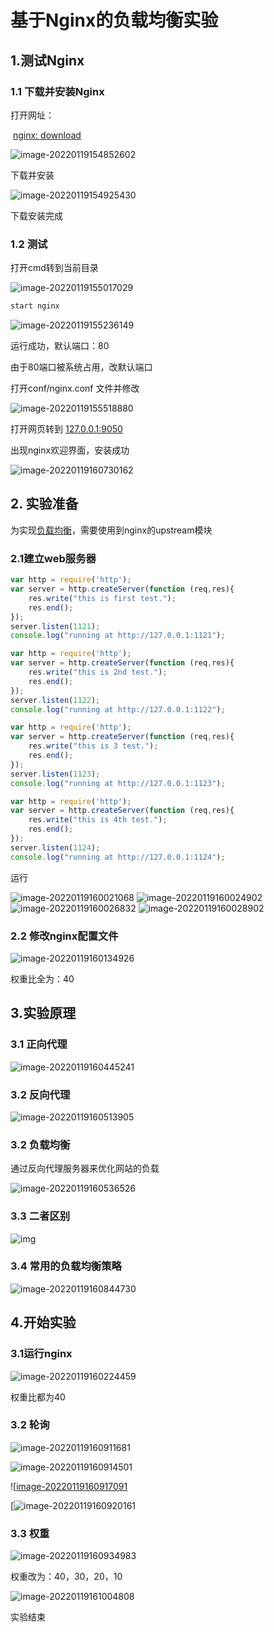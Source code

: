 # 基于Nginx的负载均衡实验

## 1.测试Nginx

### 1.1 下载并安装Nginx

打开网址：

​	[nginx: download](https://nginx.org/en/download.html)

![image-20220119154852602](https://github.com/xylong-xd/Distributed-/blob/main/nginx/img/image-20220119154852602.png)

下载并安装

![image-20220119154925430](https://github.com/xylong-xd/Distributed-/blob/main/nginx/img/image-20220119154925430.png)

下载安装完成

### 1.2 测试

打开cmd转到当前目录

![image-20220119155017029](https://github.com/xylong-xd/Distributed-/blob/main/nginx/img/image-20220119155017029.png)

```java
start nginx
```

![image-20220119155236149](https://github.com/xylong-xd/Distributed-/blob/main/nginx/img/image-20220119155236149.png)

运行成功，默认端口：80

由于80端口被系统占用，改默认端口

打开conf/nginx.conf 文件并修改

![image-20220119155518880](https://github.com/xylong-xd/Distributed-/blob/main/nginx/img/image-20220119155518880.png)

打开网页转到 [127.0.0.1:9050](http://127.0.0.1:9050/)

出现nginx欢迎界面，安装成功

![image-20220119160730162](https://github.com/xylong-xd/Distributed-/blob/main/nginx/img/image-20220119160730162.png)

## 2. 实验准备

为实现[负载均衡](https://so.csdn.net/so/search?q=负载均衡&spm=1001.2101.3001.7020)，需要使用到nginx的upstream模块

### 2.1建立web服务器

```js
var http = require('http');
var server = http.createServer(function (req,res){
    res.write("this is first test.");
    res.end();
});
server.listen(1121);
console.log("running at http://127.0.0.1:1121");
```

```js
var http = require('http');
var server = http.createServer(function (req,res){
    res.write("this is 2nd test.");
    res.end();
});
server.listen(1122);
console.log("running at http://127.0.0.1:1122");
```

```js
var http = require('http');
var server = http.createServer(function (req,res){
    res.write("this is 3 test.");
    res.end();
});
server.listen(1123);
console.log("running at http://127.0.0.1:1123");
```

```js
var http = require('http');
var server = http.createServer(function (req,res){
    res.write("this is 4th test.");
    res.end();
});
server.listen(1124);
console.log("running at http://127.0.0.1:1124");
```

运行

![image-20220119160021068](https://github.com/xylong-xd/Distributed-/blob/main/nginx/img/image-20220119160021068.png)
![image-20220119160024902](https://github.com/xylong-xd/Distributed-/blob/main/nginx/img/image-20220119160024902.png)
![image-20220119160026832](https://github.com/xylong-xd/Distributed-/blob/main/nginx/img/image-20220119160026832.png)
![image-20220119160028902](https://github.com/xylong-xd/Distributed-/blob/main/nginx/img/image-20220119160028902.png)



### 2.2 修改nginx配置文件

![image-20220119160134926](https://github.com/xylong-xd/Distributed-/blob/main/nginx/img/image-20220119160134926.png)



权重比全为：40

## 3.实验原理

### 3.1 正向代理

![image-20220119160445241](https://github.com/xylong-xd/Distributed-/blob/main/nginx/img/image-20220119160445241.png)

### 3.2 反向代理

![image-20220119160513905](https://github.com/xylong-xd/Distributed-/blob/main/nginx/img/image-20220119160513905.png)



### 3.2 负载均衡

通过反向代理服务器来优化网站的负载

![image-20220119160536526](https://github.com/xylong-xd/Distributed-/blob/main/nginx/img/image-20220119160536526.png)



### 3.3 二者区别

![img](https://github.com/xylong-xd/Distributed-/blob/main/nginx/img/305504-20161112130135639-1005446770.png)

### 3.4 常用的负载均衡策略

![image-20220119160844730](https://github.com/xylong-xd/Distributed-/blob/main/nginx/img/image-20220119160844730.png)















## 4.开始实验

### 3.1运行nginx

![image-20220119160224459](https://github.com/xylong-xd/Distributed-/blob/main/nginx/img/image-20220119160224459.png)

权重比都为40

### 3.2 轮询

![image-20220119160911681](https://github.com/xylong-xd/Distributed-/blob/main/nginx/img/image-20220119160911681.png)



![image-20220119160914501](https://github.com/xylong-xd/Distributed-/blob/main/nginx/img/image-20220119160914501.png)





![[image-20220119160917091](https://github.com/xylong-xd/Distributed-/blob/main/nginx/img/image-20220119160917091.png)



[![image-20220119160920161](https://github.com/xylong-xd/Distributed-/blob/main/nginx/img/image-20220119160920161.png)

### 3.3 权重

![image-20220119160934983](https://github.com/xylong-xd/Distributed-/blob/main/nginx/img/image-20220119160934983.png)

权重改为：40，30，20，10

![image-20220119161004808](https://github.com/xylong-xd/Distributed-/blob/main/nginx/img/image-20220119161004808.png)

实验结束

